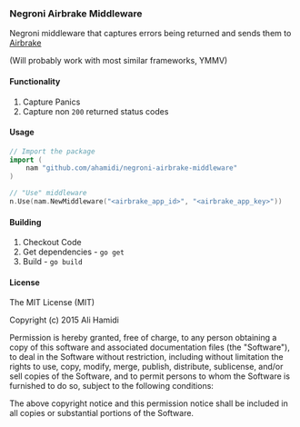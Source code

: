 ### Negroni Airbrake Middleware

Negroni middleware that captures errors being returned and sends them to 
[Airbrake](http://airbrake.io)

(Will probably work with most similar frameworks, YMMV)

#### Functionality

1. Capture Panics
1. Capture non `200` returned status codes

#### Usage

```go
// Import the package
import (
    nam "github.com/ahamidi/negroni-airbrake-middleware"
)

// "Use" middleware
n.Use(nam.NewMiddleware("<airbrake_app_id>", "<airbrake_app_key>"))
```

#### Building

1. Checkout Code
1. Get dependencies - `go get`
1. Build - `go build`

#### License

The MIT License (MIT)

Copyright (c) 2015 Ali Hamidi

Permission is hereby granted, free of charge, to any person obtaining a copy of this software and associated documentation files (the "Software"), to deal in the Software without restriction, including without limitation the rights to use, copy, modify, merge, publish, distribute, sublicense, and/or sell copies of the Software, and to permit persons to whom the Software is furnished to do so, subject to the following conditions:

The above copyright notice and this permission notice shall be included in all copies or substantial portions of the Software.

